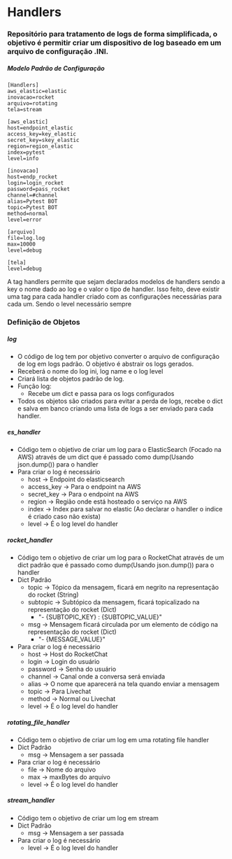 # Handlers
### Repositório para tratamento de logs de forma simplificada, o objetivo é permitir criar um dispositivo de log baseado em um arquivo de configuração .INI.

##### Modelo Padrão de Configuração

```
[Handlers]
aws_elastic=elastic
inovacao=rocket
arquivo=rotating
tela=stream

[aws_elastic]
host=endpoint_elastic
access_key=key_elastic
secret_key=skey_elastic
region=region_elastic
index=pytest
level=info

[inovacao]
host=endp_rocket
login=login_rocket
password=pass_rocket
channel=#channel
alias=Pytest BOT
topic=Pytest BOT
method=normal
level=error

[arquivo]
file=log.log
max=10000
level=debug

[tela]
level=debug
```

A tag handlers permite que sejam declarados modelos de handlers sendo a key o nome dado ao log e o valor o tipo de handler. Isso feito, deve existir uma tag para cada handler criado com as configurações necessárias para cada um. Sendo o level necessário sempre

### Definição de Objetos

##### log
- O código de log tem por objetivo converter o arquivo de configuração de log em logs padrão. O objetivo é abstrair os logs gerados.
- Receberá o nome do log ini, log name e o log level
- Criará lista de objetos padrão de log.
- Função log:
	- Recebe um dict e passa para os logs configurados
- Todos os objetos são criados para evitar a perda de logs, recebe o dict e salva em banco criando uma lista de logs a ser enviado para cada handler.

##### es_handler
- Código tem o objetivo de criar um log para o ElasticSearch (Focado na AWS) através de um dict que é passado como dump(Usando json.dump()) para o handler
- Para criar o log é necessário
	- host -> Endpoint do elasticsearch
	- access_key -> Para o endpoint na AWS
	- secret_key -> Para o endpoint na AWS
	- region -> Região onde está hosteado o serviço na AWS
	- index -> Index para salvar no elastic (Ao declarar o handler o indice é criado caso não exista)
	- level -> É o log level do handler

##### rocket_handler
- Código tem o objetivo de criar um log para o RocketChat através de um dict padrão que é passado como dump(Usando json.dump()) para o handler
- Dict Padrão
	- topic -> Tópico da mensagem, ficará em negrito na representação do rocket (String)
	- subtopic -> Subtópico da mensagem, ficará topicalizado na representação do rocket (Dict)
		- "- {SUBTOPIC_KEY} : {SUBTOPIC_VALUE}"
	- msg -> Mensagem ficará circulada por um elemento de código na representação do rocket (Dict)
		- "- {MESSAGE_VALUE}"
- Para criar o log é necessário
	- host -> Host do RocketChat
	- login -> Login do usuário
	- password -> Senha do usuário
	- channel -> Canal onde a conversa será enviada
	- alias -> O nome que aparecerá na tela quando enviar a mensagem
	- topic -> Para Livechat
	- method -> Normal ou Livechat
	- level -> É o log level do handler

##### rotating_file_handler
- Código tem o objetivo de criar um log em uma rotating file handler
- Dict Padrão
	- msg -> Mensagem a ser passada
- Para criar o log é necessário
	- file -> Nome do arquivo
	- max -> maxBytes do arquivo
	- level -> É o log level do handler

##### stream_handler
- Código tem o objetivo de criar um log em stream
- Dict Padrão
	- msg -> Mensagem a ser passada
- Para criar o log é necessário
	- level -> É o log level do handler